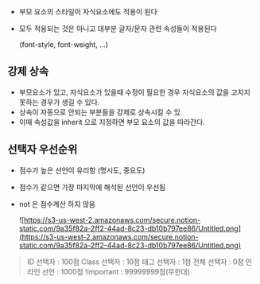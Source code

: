 - 부모 요소의 스타일이 자식요소에도 적용이 된다
- 모두 적용되는 것은 아니고 대부분 글자/문자 관련 속성들이 적용된다

    (font-style, font-weight, ...)

## 강제 상속

- 부모요소가 있고, 자식요소가 있을때 수정이 필요한 경우 자식요소의 값을 고치지 못하는 경우가 생길 수 있다.
- 상속이 자동으로 안되는 부분들을 강제로 상속시킬 수 있
- 이때 속성값을 inherit 으로 지정하면 부모 요소의 값을 따라간다.

## 선택자 우선순위

- 점수가 높은 선언이 유리함 (명시도, 중요도)
- 점수가 같으면 가장 마지막에 해석된 선언이 우선됨
- not 은 점수계산 하지 않음

    ![https://s3-us-west-2.amazonaws.com/secure.notion-static.com/9a35f82a-2ff2-44ad-8c23-db10b797ee86/Untitled.png](https://s3-us-west-2.amazonaws.com/secure.notion-static.com/9a35f82a-2ff2-44ad-8c23-db10b797ee86/Untitled.png)

> ID 선택자 : 100점
Class 선택자 : 10점
태그 선택자 : 1점
전체 선택자 : 0점
인라인 선언 : 1000점
!important : 99999999점(무한대)
